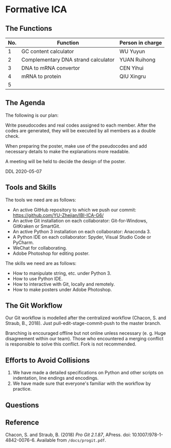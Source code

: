 # Formative ICA

## The Functions

| No.  | Function                            | **Person in charge** |
| ---- | ----------------------------------- | -------------------- |
| 1    | GC content calculator               | WU Yuyun             |
| 2    | Complementary DNA strand calculator | YUAN Ruihong         |
| 3    | DNA to mRNA convertor               | CEN Yihui            |
| 4    | mRNA to protein                     | QIU Xingru           |
| 5    |                                     |                      |



## The Agenda

The following is our plan:

Write pseudocodes and real codes assigned to each member. After the codes are generated, they will be executed by all members as a double check. 

When preparing the poster, make use of the pseudocodes and add necessary details to make the explanations more readable.

A meeting will be held to decide the design of the poster.



DDL 2020-05-07

## Tools and Skills

The tools we need are as follows:

* An active GitHub repository to which we push our commit: https://github.com/YU-Zhejian/IBI-ICA-G6/
* An active Git installation on each collaborator: Git-for-Windows, GitKraken or SmartGit.
* An active Python 3 installation on each collaborator: Anaconda 3.
* A Python IDE  on each collaborator: Spyder, Visual Studio Code or PyCharm.
* WeChat for collaborating.
* Adobe Photoshop for editing poster.

The skills we need are as follows:

* How to manipulate string, etc. under Python 3.
* How to use Python IDE.
* How to interactive with Git, locally and remotely.
* How to make posters under Adobe Photoshop.

## The Git Workflow

Our Git workflow is modelled after the centralized workflow (Chacon, S. and Straub, B., 2018). Just pull-edit-stage-commit-push to the master branch.

Branching is encouraged offline but not online unless necessary (e. g. Huge disagreement within our team). Those who encountered a merging conflict is responsible to solve this conflict. Fork is not recommended.

## Efforts to Avoid Collisions

1. We have made a detailed specifications on Python and other scripts on indentation, line endings and encodings.
2. We have made sure that everyone's familiar with the workflow by practice.

## Questions



## Reference

Chacon, S. and Straub, B. (2018) *Pro Git 2.1.87*, APress. doi: 10.1007/978-1-4842-0076-6. Available from `/docs/progit.pdf`.

